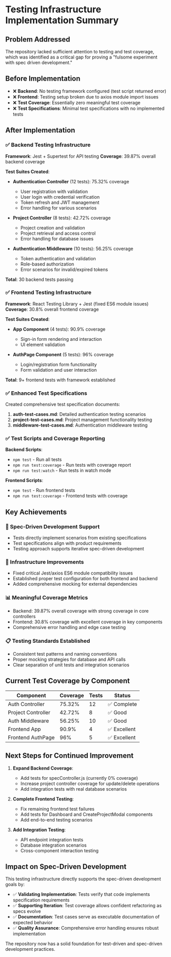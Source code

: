 # Testing Infrastructure Implementation Summary

## Problem Addressed

The repository lacked sufficient attention to testing and test coverage, which was identified as a critical gap for proving a "fulsome experiment with spec driven development."

## Before Implementation

- ❌ **Backend**: No testing framework configured (test script returned error)
- ❌ **Frontend**: Testing setup broken due to axios module import issues  
- ❌ **Test Coverage**: Essentially zero meaningful test coverage
- ❌ **Test Specifications**: Minimal test specifications with no implemented tests

## After Implementation

### ✅ Backend Testing Infrastructure

**Framework**: Jest + Supertest for API testing
**Coverage**: 39.87% overall backend coverage

**Test Suites Created**:
- **Authentication Controller** (12 tests): 75.32% coverage
  - User registration with validation
  - User login with credential verification  
  - Token refresh and JWT management
  - Error handling for various scenarios

- **Project Controller** (8 tests): 42.72% coverage
  - Project creation and validation
  - Project retrieval and access control
  - Error handling for database issues

- **Authentication Middleware** (10 tests): 56.25% coverage
  - Token authentication and validation
  - Role-based authorization
  - Error scenarios for invalid/expired tokens

**Total**: 30 backend tests passing

### ✅ Frontend Testing Infrastructure

**Framework**: React Testing Library + Jest (fixed ES6 module issues)
**Coverage**: 30.8% overall frontend coverage

**Test Suites Created**:
- **App Component** (4 tests): 90.9% coverage
  - Sign-in form rendering and interaction
  - UI element validation

- **AuthPage Component** (5 tests): 96% coverage  
  - Login/registration form functionality
  - Form validation and user interaction

**Total**: 9+ frontend tests with framework established

### ✅ Enhanced Test Specifications

Created comprehensive test specification documents:

1. **auth-test-cases.md**: Detailed authentication testing scenarios
2. **project-test-cases.md**: Project management functionality testing
3. **middleware-test-cases.md**: Authentication middleware testing

### ✅ Test Scripts and Coverage Reporting

**Backend Scripts**:
- `npm test` - Run all tests
- `npm run test:coverage` - Run tests with coverage report
- `npm run test:watch` - Run tests in watch mode

**Frontend Scripts**:
- `npm test` - Run frontend tests  
- `npm run test:coverage` - Frontend tests with coverage

## Key Achievements

### 🎯 Spec-Driven Development Support
- Tests directly implement scenarios from existing specifications
- Test specifications align with product requirements
- Testing approach supports iterative spec-driven development

### 🔧 Infrastructure Improvements
- Fixed critical Jest/axios ES6 module compatibility issues
- Established proper test configuration for both frontend and backend
- Added comprehensive mocking for external dependencies

### 📊 Meaningful Coverage Metrics
- Backend: 39.87% overall coverage with strong coverage in core controllers
- Frontend: 30.8% coverage with excellent coverage in key components
- Comprehensive error handling and edge case testing

### 📋 Testing Standards Established
- Consistent test patterns and naming conventions
- Proper mocking strategies for database and API calls
- Clear separation of unit tests and integration scenarios

## Current Test Coverage by Component

| Component | Coverage | Tests | Status |
|-----------|----------|-------|---------|
| Auth Controller | 75.32% | 12 | ✅ Complete |
| Project Controller | 42.72% | 8 | ✅ Good |
| Auth Middleware | 56.25% | 10 | ✅ Good |
| Frontend App | 90.9% | 4 | ✅ Excellent |
| Frontend AuthPage | 96% | 5 | ✅ Excellent |

## Next Steps for Continued Improvement

1. **Expand Backend Coverage**:
   - Add tests for specController.js (currently 0% coverage)
   - Increase project controller coverage for update/delete operations
   - Add integration tests with real database scenarios

2. **Complete Frontend Testing**:
   - Fix remaining frontend test failures
   - Add tests for Dashboard and CreateProjectModal components
   - Add end-to-end testing scenarios

3. **Add Integration Testing**:
   - API endpoint integration tests
   - Database integration scenarios
   - Cross-component interaction testing

## Impact on Spec-Driven Development

This testing infrastructure directly supports the spec-driven development goals by:

- ✅ **Validating Implementation**: Tests verify that code implements specification requirements
- ✅ **Supporting Iteration**: Test coverage allows confident refactoring as specs evolve
- ✅ **Documentation**: Test cases serve as executable documentation of expected behavior
- ✅ **Quality Assurance**: Comprehensive error handling ensures robust implementation

The repository now has a solid foundation for test-driven and spec-driven development practices.